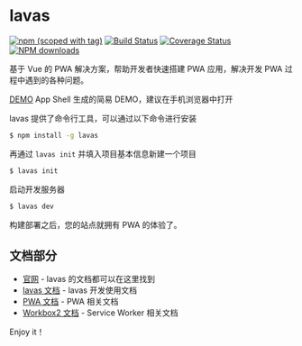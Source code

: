 lavas
=========

[![npm (scoped with tag)](https://img.shields.io/npm/v/lavas.svg)](https://npmjs.com/package/lavas)
[![Build Status](https://api.travis-ci.org/lavas-project/lavas.svg?branch=master)](https://travis-ci.org/lavas-project/lavas)
[![Coverage Status](https://coveralls.io/repos/github/lavas-project/lavas/badge.svg?branch=master)](https://coveralls.io/github/lavas-project/lavas)
[![NPM downloads](https://img.shields.io/npm/dm/lavas.svg)](https://npmjs.com/package/lavas)

基于 Vue 的 PWA 解决方案，帮助开发者快速搭建 PWA 应用，解决开发 PWA 过程中遇到的各种问题。

[DEMO](https://lavas-project.github.io/lavas-demo/appshell/#/) App Shell 生成的简易 DEMO，建议在手机浏览器中打开

lavas 提供了命令行工具，可以通过以下命令进行安装

```bash
$ npm install -g lavas
```

再通过 `lavas init` 并填入项目基本信息新建一个项目

```bash
$ lavas init
```

启动开发服务器

```bash
$ lavas dev
```

构建部署之后，您的站点就拥有 PWA 的体验了。


## 文档部分

- [官网](https://lavas.baidu.com) - lavas 的文档都可以在这里找到
- [lavas 文档](https://lavas.baidu.com/guide) - lavas 开发使用文档
- [PWA 文档](https://lavas.baidu.com/doc) - PWA 相关文档
- [Workbox2 文档](https://developers.google.com/web/tools/workbox/reference-docs/v2.1.3/) - Service Worker 相关文档


Enjoy it！
